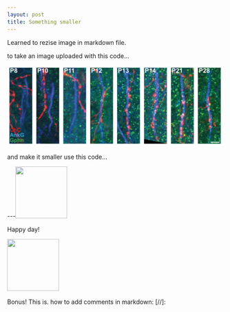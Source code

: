 ```yaml
---
layout: post
title: Something smaller
---
```


Learned to rezise image in markdown file. 

to take an image uploaded with this code...

![](/images/rope.png)


and make it smaller use this code...

---<image src = "/images/rope.png" width="120" height="120">

Happy day! 

<image src = "/images/smile.png" width="120" height="120">
  
  Bonus! This is. how to add comments in markdown: [//]:
